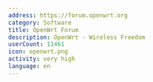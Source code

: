 ```yaml
---
address: https://forum.openwrt.org
category: Software
title: OpenWrt Forum
description: OpenWrt - Wireless Freedom
userCount: 11461
icon: openwrt.png
activity: very high
language: en
---
```

